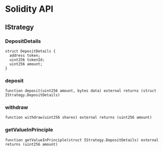 # Solidity API

## IStrategy

### DepositDetails

```solidity
struct DepositDetails {
  address token;
  uint256 tokenId;
  uint256 amount;
}
```

### deposit

```solidity
function deposit(uint256 amount, bytes data) external returns (struct IStrategy.DepositDetails)
```

### withdraw

```solidity
function withdraw(uint256 shares) external returns (uint256 amount)
```

### getValueInPrinciple

```solidity
function getValueInPrinciple(struct IStrategy.DepositDetails) external returns (uint256 amount)
```

